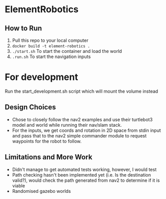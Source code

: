 # ElementRobotics

## How to Run
1. Pull this repo to your local computer
2. `docker build -t element-robotics .`
3. `./start.sh` To start the container and load the world
4. `.run.sh` To start the navigation inputs

# For development
Run the start_development.sh script which will mount the volume instead

## Design Choices
- Chose to closely follow the nav2 examples and use their turtlebot3 model and world while running their nav/slam stack. 
- For the inputs, we get coords and rotation in 2D space from stdin input and pass that to the nav2 simple commander module to request waypoints for the robot to follow.

## Limitations and More Work
- Didn't manage to get automated tests working, however, I would test 
- Path checking hasn't been implemented yet (i.e. Is the destination valid?), would check the path generated from nav2 to determine if it is viable
- Randomised gazebo worlds
